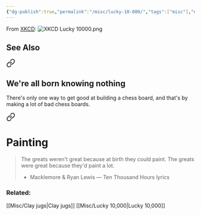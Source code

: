 ```yaml
---
{"dg-publish":true,"permalink":"/misc/lucky-10-000/","tags":["misc"],"noteIcon":""}
---
```



From [XKCD](https://xkcd.com/1053/):
![XKCD Lucky 10000.png](/img/user/img/XKCD%20Lucky%2010000.png)

## See Also


<div class="transclusion internal-embed is-loaded"><a class="markdown-embed-link" href="/projects/project-beliefs/#we-re-all-born-knowing-nothing" aria-label="Open link"><svg xmlns="http://www.w3.org/2000/svg" width="24" height="24" viewBox="0 0 24 24" fill="none" stroke="currentColor" stroke-width="2" stroke-linecap="round" stroke-linejoin="round" class="svg-icon lucide-link"><path d="M10 13a5 5 0 0 0 7.54.54l3-3a5 5 0 0 0-7.07-7.07l-1.72 1.71"></path><path d="M14 11a5 5 0 0 0-7.54-.54l-3 3a5 5 0 0 0 7.07 7.07l1.71-1.71"></path></svg></a><div class="markdown-embed">



## We're all born knowing nothing

There's only one way to get good at building a chess board, and that's by making a lot of bad chess boards.


<div class="transclusion internal-embed is-loaded"><a class="markdown-embed-link" href="/reading-and-writing/quotes/#painting" aria-label="Open link"><svg xmlns="http://www.w3.org/2000/svg" width="24" height="24" viewBox="0 0 24 24" fill="none" stroke="currentColor" stroke-width="2" stroke-linecap="round" stroke-linejoin="round" class="svg-icon lucide-link"><path d="M10 13a5 5 0 0 0 7.54.54l3-3a5 5 0 0 0-7.07-7.07l-1.72 1.71"></path><path d="M14 11a5 5 0 0 0-7.54-.54l-3 3a5 5 0 0 0 7.07 7.07l1.71-1.71"></path></svg></a><div class="markdown-embed">



# Painting

> The greats weren't great because at birth they could paint. The greats were great because they'd paint a lot.
> - Macklemore & Ryan Lewis — Ten Thousand Hours lyrics


</div></div>


### Related:

[[Misc/Clay jugs\|Clay jugs]]
[[Misc/Lucky 10,000\|Lucky 10,000]]



</div></div>
